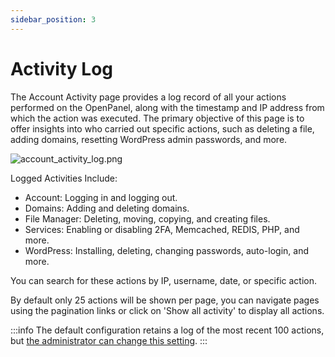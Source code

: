 ```yaml
---
sidebar_position: 3
---
```


# Activity Log

The Account Activity page provides a log record of all your actions performed on the OpenPanel, along with the timestamp and IP address from which the action was executed. The primary objective of this page is to offer insights into who carried out specific actions, such as deleting a file, adding domains, resetting WordPress admin passwords, and more.

![account_activity_log.png](/img/panel/v1/analytics/account_activity_log.png)


Logged Activities Include:

- Account: Logging in and logging out.
- Domains: Adding and deleting domains.
- File Manager: Deleting, moving, copying, and creating files.
- Services: Enabling or disabling 2FA, Memcached, REDIS, PHP, and more.
- WordPress: Installing, deleting, changing passwords, auto-login, and more.

You can search for these actions by IP, username, date, or specific action.

By default only 25 actions will be shown per page, you can navigate pages using the pagination links or click on 'Show all activity' to display all actions.

:::info
The default configuration retains a log of the most recent 100 actions, but [the administrator can change this setting](/docs/admin/scripts/openpanel_config#activity_items_per_page).
:::
